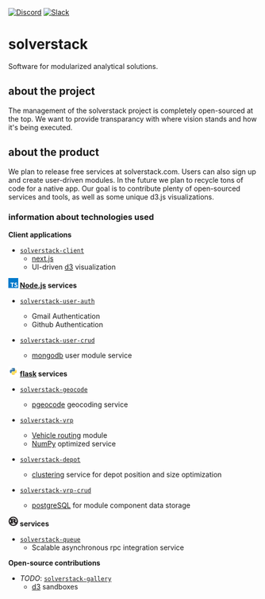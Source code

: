 [![Discord](https://img.shields.io/discord/721862473132540007?label=discord&style=plastic)](https://discord.gg/wg7xSAf)
[![Slack](https://img.shields.io/badge/slack-workspace-green)](https://join.slack.com/t/andromiasoftware/shared_invite/zt-felqfjhs-Tvma8OYuCExxdmQgHOIGsg)

# solverstack
Software for modularized analytical solutions.

## about the project
The management of the solverstack project is completely open-sourced at the top. We want to provide transparancy with where vision stands and how it's being executed.

## about the product
We plan to release free services at solverstack.com. Users can also sign up and create user-driven modules. In the future we plan to recycle tons of code for a native app. Our goal is to contribute plenty of open-sourced services and tools, as well as some unique d3.js visualizations.

### information about technologies used

**Client applications**

- [`solverstack-client`](https://github.com/andromia/solverstack-client)
  - [next.js](https://github.com/vercel/next.js)
  - UI-driven [d3](https://github.com/d3/d3) visualization

**[<code><img height="20" src="https://raw.githubusercontent.com/github/explore/80688e429a7d4ef2fca1e82350fe8e3517d3494d/topics/typescript/typescript.png"></code>](https://github.com/microsoft/TypeScript) [Node.js](https://github.com/nodejs) services**

- [`solverstack-user-auth`](https://github.com/andromia/solverstack-user-auth)
  - Gmail Authentication
  - Github Authentication

- [`solverstack-user-crud`](https://github.com/andromia/solverstack-user-crud)
  - [mongodb](https://github.com/mongodb) user module service
  
**<code><img height="20" src="https://raw.githubusercontent.com/github/explore/80688e429a7d4ef2fca1e82350fe8e3517d3494d/topics/python/python.png"></code> [flask](https://github.com/pallets/flask) services**

- [`solverstack-geocode`](https://github.com/andromia/solverstack-geocode)
  - [pgeocode](https://github.com/symerio/pgeocode) geocoding service

- [`solverstack-vrp`](https://github.com/andromia/solverstack-route)
  - [Vehicle routing](https://en.wikipedia.org/wiki/Vehicle_routing_problem) module
  - [NumPy](https://github.com/numpy/numpy) optimized service

- [`solverstack-depot`](https://github.com/andromia/solverstack-depot)
  - [clustering](https://en.wikipedia.org/wiki/K-means_clustering) service for depot position and size optimization

- [`solverstack-vrp-crud`](https://github.com/andromia/solverstack-crud)
  - [postgreSQL](https://github.com/postgres/postgres) for module component data storage
  
**[<code><img height="20" src="https://raw.githubusercontent.com/github/explore/80688e429a7d4ef2fca1e82350fe8e3517d3494d/topics/rust/rust.png"></code>](https://github.com/rust-lang/rust) services**
  
- [`solverstack-queue`](https://github.com/andromia/solverstack-queue)
  - Scalable asynchronous rpc integration service

**Open-source contributions**

- _TODO_: [`solverstack-gallery`](https://github.com/andromia/solverstack-gallery)
  - [d3](https://github.com/d3/d3) sandboxes
